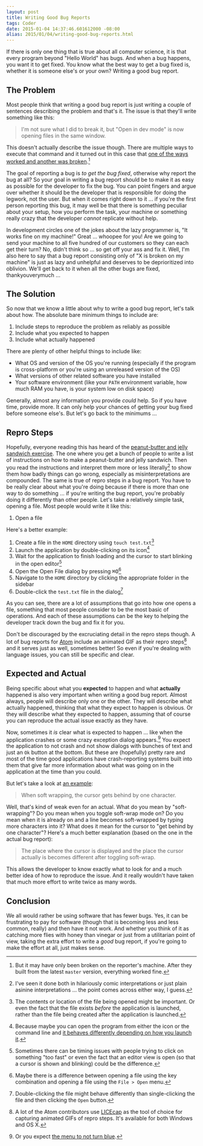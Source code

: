 ```yaml
---
layout: post
title: Writing Good Bug Reports
tags: Coder
date: 2015-01-04 14:37:46.601612000 -08:00
alias: 2015/01/04/writing-good-bug-reports.html
---
```


If there is only one thing that is true about all computer science, it is that every program beyond "Hello World" has bugs. And when a bug happens, you want it to get fixed. You know what the best way to get a bug fixed is, whether it is someone else's or your own? Writing a good bug report.

## The Problem

Most people think that writing a good bug report is just writing a couple of sentences describing the problem and that's it. The issue is that they'll write something like this:

> I'm not sure what I did to break it, but "Open in dev mode" is now opening files in the same window.

This doesn't actually describe the issue though. There are multiple ways to execute that command and it turned out in this case that [one of the ways worked and another was broken][open-in-dev-mode].[^broken]

The goal of reporting a bug is *to get the bug fixed*, otherwise why report the bug at all? So your goal in writing a bug report should be to make it as easy as possible for the developer to fix the bug. You can point fingers and argue over whether it should be the developer that is responsible for doing the legwork, not the user. But when it comes right down to it ... if you're the first person reporting this bug, it may well be that there is something peculiar about your setup, how you perform the task, your machine or something really crazy that the developer *cannot* replicate without help.

In development circles one of the jokes about the lazy programmer is, "It works fine on my machine!" Great ... whoopee for you! Are we going to send your machine to all five hundred of our customers so they can each get their turn? No, didn't think so ... so get off your ass and fix it. Well, I'm also here to say that a bug report consisting only of "X is broken on my machine" is just as lazy and unhelpful and deserves to be deprioritized into oblivion. We'll get back to it when all the other bugs are fixed, thankyouverymuch ...

## The Solution

So now that we know a little about why to write a good bug report, let's talk about how. The absolute bare minimum things to include are:

1. Include steps to reproduce the problem as reliably as possible
1. Include what you expected to happen
1. Include what actually happened

There are plenty of other helpful things to include like:

* What OS and version of the OS you're running (especially if the program is cross-platform or you're using an unreleased version of the OS)
* What versions of other related software you have installed
* Your software environment (like your `PATH` environment variable, how much RAM you have, is your system low on disk space)

Generally, almost any information you provide *could* help. So if you have time, provide more. It can only help your chances of getting your bug fixed before someone else's. But let's go back to the minimums ...

## Repro Steps

Hopefully, everyone reading this has heard of the [peanut-butter and jelly sandwich exercise][pbj-exercise]. The one where you get a bunch of people to write a list of instructions on how to make a peanut-butter and jelly sandwich. Then you read the instructions and interpret them more or less literally[^jerk-or-comedy] to show them how badly things can go wrong, especially as misinterpretations are compounded. The same is true of repro steps in a bug report. You have to be really clear about what you're doing because if there is more than one way to do something ... if you're writing the bug report, you're probably doing it differently than other people. Let's take a relatively simple task, opening a file. Most people would write it like this:

1. Open a file

Here's a better example:

1. Create a file in the `HOME` directory using `touch test.txt`[^file-alternates]
1. Launch the application by double-clicking on its icon[^launch-alternates]
1. Wait for the application to finish loading and the cursor to start blinking in the open editor[^blinking-cursor]
1. Open the Open File dialog by pressing <kbd>⌘O</kbd>[^open-file-alternates]
1. Navigate to the `HOME` directory by clicking the appropriate folder in the sidebar
1. Double-click the `test.txt` file in the dialog[^file-selection-alternates]

As you can see, there are a lot of assumptions that go into how one opens a file, something that most people consider to be the most basic of operations. And each of these assumptions can be the key to helping the developer track down the bug and fix it for you.

Don't be discouraged by the excruciating detail in the repro steps though. A lot of bug reports for [Atom][atom] include an animated GIF as their repro steps[^licecap] and it serves just as well, sometimes better! So even if you're dealing with language issues, you can still be specific and clear.

## Expected and Actual

Being specific about what you **expected** to happen and what **actually** happened is also very important when writing a good bug report. Almost always, people will describe only one or the other. They will describe what actually happened, thinking that what they expect to happen is obvious. Or they will describe what they expected to happen, assuming that of course you can reproduce the actual issue exactly as they have.

Now, sometimes it *is* clear what is expected to happen ... like when the application crashes or some crazy exception dialog appears.[^blue-menu] You expect the application to not crash and not show dialogs with bunches of text and just an `Ok` button at the bottom. But these are (hopefully) pretty rare and most of the time good applications have crash-reporting systems built into them that give far more information about what was going on in the application at the time than you could.

But let's take a look at [an example][soft-wrapping]:

> When soft wrapping, the cursor gets behind by one character.

Well, that's kind of weak even for an actual. What do you mean by "soft-wrapping"? Do you mean when you toggle soft-wrap mode on? Do you mean when it is already on and a line becomes soft-wrapped by typing more characters into it? What does it mean for the cursor to "get behind by one character"? Here's a much better explanation (based on the one in the actual bug report):

> The place where the cursor is displayed and the place the cursor actually is becomes different after toggling soft-wrap.

This allows the developer to know exactly what to look for and a much better idea of how to reproduce the issue. And it really wouldn't have taken that much more effort to write twice as many words.

## Conclusion

We all would rather be using software that has fewer bugs. Yes, it can be frustrating to pay for software (though that is becoming less and less common, really) and then have it not work. And whether you think of it as catching more flies with honey than vinegar or just from a utilitarian point of view, taking the extra effort to write a *good* bug report, if you're going to make the effort at all, just makes sense.

[^blinking-cursor]: Sometimes there can be timing issues with people trying to click on something "too fast" or even the fact that an editor view is open (so that a cursor is shown and blinking) could be the difference.
[^blue-menu]: Or you expect [the menu to not turn blue][blue-menu].
[^broken]: But it may have only been broken on the reporter's machine. After they built from the latest `master` version, everything worked fine.
[^file-alternates]: The contents or location of the file being opened might be important. Or even the fact that the file exists *before* the application is launched, rather than the file being created after the application is launched.
[^file-selection-alternates]: Double-clicking the file might behave differently than single-clicking the file and then clicking the `Open` button.
[^jerk-or-comedy]: I've seen it done both in hilariously comic interpretations or just plain asinine interpretations ... the point comes across either way, I guess.
[^launch-alternates]: Because maybe you can open the program from either the icon or the command line and [it behaves differently depending on how you launch it][os-x-path-difference].
[^licecap]: A lot of the Atom contributors use [LICEcap][licecap] as the tool of choice for capturing animated GIFs of repro steps. It's available for both Windows and OS X.
[^open-file-alternates]: Maybe there is a difference between opening a file using the key combination and opening a file using the `File > Open` menu.

[atom]: https://atom.io
[blue-menu]: https://github.com/atom/atom/issues/4688
[licecap]: http://www.cockos.com/licecap/
[open-in-dev-mode]: https://discuss.atom.io/t/open-in-dev-mode-opens-in-same-window-on-os-x/14026/4?u=leedohm
[os-x-path-difference]: http://apple.stackexchange.com/questions/87282/in-mountain-lion-how-do-i-set-in-one-place-the-path-environment-variable-for-a/87283#87283
[pbj-exercise]: http://www.nrpa.org/blog/how-to-make-a-peanut-butter-and-jelly-sandwich-a-speed-session-preview/
[soft-wrapping]: https://github.com/atom/atom/issues/1626

